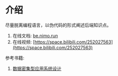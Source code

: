 # 介绍

尽量脱离编程语言，以伪代码的形式阐述后端知识点。

1. 在线文档: [be.nimo.run](https://be.nimo.run)
2. 在线视频: [https://space.bilibili.com/252027563](https://space.bilibili.com/252027563)

参考书籍:

1. [数据密集型应用系统设计
   ](https://book.douban.com/subject/30329536/)
